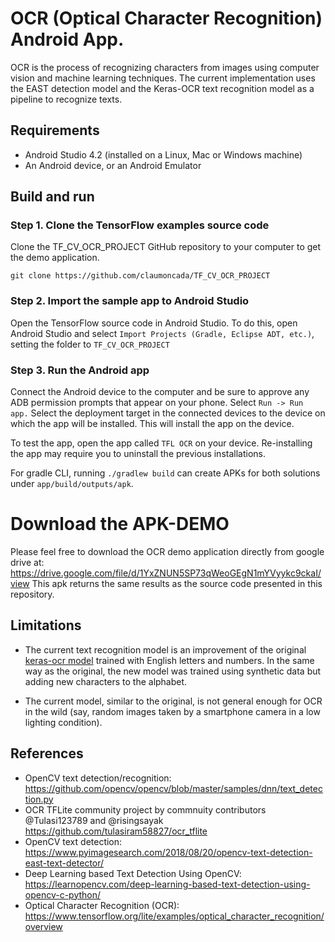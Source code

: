 # OCR (Optical Character Recognition) Android App.

OCR is the process of recognizing characters from images using computer vision
and machine learning techniques. The current implementation uses the EAST detection model and the Keras-OCR text recognition model as a
pipeline to recognize texts.

## Requirements

*   Android Studio 4.2 (installed on a Linux, Mac or Windows machine)
*   An Android device, or an Android Emulator

## Build and run

### Step 1. Clone the TensorFlow examples source code

Clone the TF_CV_OCR_PROJECT GitHub repository to your computer to get the demo
application.

```
git clone https://github.com/claumoncada/TF_CV_OCR_PROJECT
```

### Step 2. Import the sample app to Android Studio

Open the TensorFlow source code in Android Studio. To do this, open Android
Studio and select `Import Projects (Gradle, Eclipse ADT, etc.)`, setting the
folder to `TF_CV_OCR_PROJECT`

### Step 3. Run the Android app

Connect the Android device to the computer and be sure to approve any ADB
permission prompts that appear on your phone. Select `Run -> Run app.` Select
the deployment target in the connected devices to the device on which the app
will be installed. This will install the app on the device.

To test the app, open the app called `TFL OCR` on your device. Re-installing the
app may require you to uninstall the previous installations.

For gradle CLI, running `./gradlew build` can create APKs for both solutions
under `app/build/outputs/apk`.

# Download the APK-DEMO
Please feel free to download the OCR demo application directly from google drive at: https://drive.google.com/file/d/1YxZNUN5SP73qWeoGEgN1mYVyykc9ckaI/view
This apk returns the same results as the source code presented in this repository.


## Limitations

*   The current text recognition model is an improvement of the original
    [keras-ocr model](https://tfhub.dev/tulasiram58827/lite-model/keras-ocr/float16/2) trained with English letters and numbers.
    In the same way as the original, the new model  was trained using synthetic data but adding new characters to the alphabet.

*   The current model, similar to the original, is not general enough for OCR in the wild (say, random images
    taken by a smartphone camera in a low lighting condition).



## References

*   OpenCV text detection/recognition:
    https://github.com/opencv/opencv/blob/master/samples/dnn/text_detection.py
*   OCR TFLite community project by commnuity contributors @Tulasi123789 and
    @risingsayak https://github.com/tulasiram58827/ocr_tflite
*   OpenCV text detection:
    https://www.pyimagesearch.com/2018/08/20/opencv-text-detection-east-text-detector/
*   Deep Learning based Text Detection Using OpenCV:
    https://learnopencv.com/deep-learning-based-text-detection-using-opencv-c-python/
*   Optical Character Recognition (OCR):
    https://www.tensorflow.org/lite/examples/optical_character_recognition/overview

